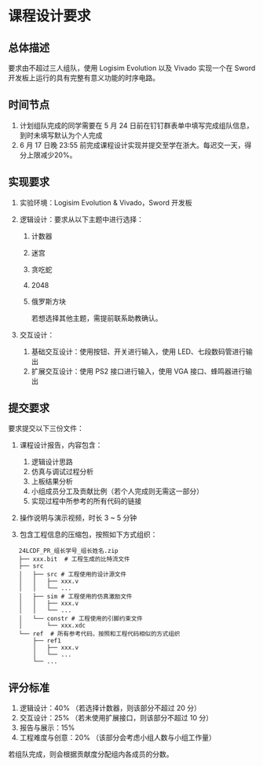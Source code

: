 # 课程设计要求

## 总体描述

要求由不超过三人组队，使用 Logisim Evolution 以及 Vivado 实现一个在 Sword 开发板上运行的具有完整有意义功能的时序电路。

## 时间节点

1. 计划组队完成的同学需要在 5 月 24 日前在钉钉群表单中填写完成组队信息，到时未填写默认为个人完成
2. 6 月 17 日晚 23:55 前完成课程设计实现并提交至学在浙大。每迟交一天，得分上限减少20%。

## 实现要求

1. 实验环境：Logisim Evolution & Vivado，Sword 开发板

2. 逻辑设计：要求从以下主题中进行选择：

   1. 计数器

   2. 迷宫

   3. 贪吃蛇

   4. 2048

   5. 俄罗斯方块

      若想选择其他主题，需提前联系助教确认。

3. 交互设计：
      1. 基础交互设计：使用按钮、开关进行输入，使用 LED、七段数码管进行输出
      2. 扩展交互设计：使用 PS2 接口进行输入，使用 VGA 接口、蜂鸣器进行输出

## 提交要求

要求提交以下三份文件：

1. 课程设计报告，内容包含：

      1. 逻辑设计思路
      2. 仿真与调试过程分析
      3. 上板结果分析
      4. 小组成员分工及贡献比例（若个人完成则无需这一部分）
      5. 实现过程中所参考的所有代码的链接
   
2. 操作说明与演示视频，时长 3 ~ 5 分钟
   
3. 包含工程信息的压缩包，按照如下方式组织：

```
   24LCDF_PR_组长学号_组长姓名.zip
   ├── xxx.bit	# 工程生成的比特流文件
   ├── src
   │   ├── src # 工程使用的设计源文件
   │   │   ├── xxx.v 
   │   │   └── ...
   │   ├── sim # 工程使用的仿真激励文件
   │   │   ├── xxx.v 
   │   │   └── ...
   │   └── constr # 工程使用的引脚约束文件
   │       └── xxx.xdc
   └── ref 	# 所有参考代码，按照和工程代码相似的方式组织
       ├── ref1
       │   ├── xxx.v
       │   └── ... 
       └── ...
```



## 评分标准

1. 逻辑设计：40% （若选择计数器，则该部分不超过 20 分）
2. 交互设计：25% （若未使用扩展接口，则该部分不超过 10 分）
3. 报告与展示：15%
4. 工程难度与创意：20% （该部分会考虑小组人数与小组工作量）

若组队完成，则会根据贡献度分配组内各成员的分数。

